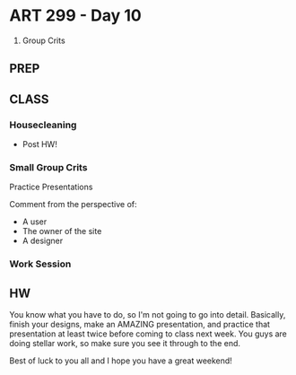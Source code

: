 ART 299 - Day 10
=======================================

1. Group Crits




PREP
---------------------------------------




CLASS
---------------------------------------

### Housecleaning

- Post HW!


### Small Group Crits
Practice Presentations

Comment from the perspective of:
- A user
- The owner of the site
- A designer


### Work Session






HW
---------------------------------------

You know what you have to do, so I'm not going to go into detail. Basically, finish your designs, make an AMAZING presentation, and practice that presentation at least twice before coming to class next week. You guys are doing stellar work, so make sure you see it through to the end. 

Best of luck to you all and I hope you have a great weekend!
